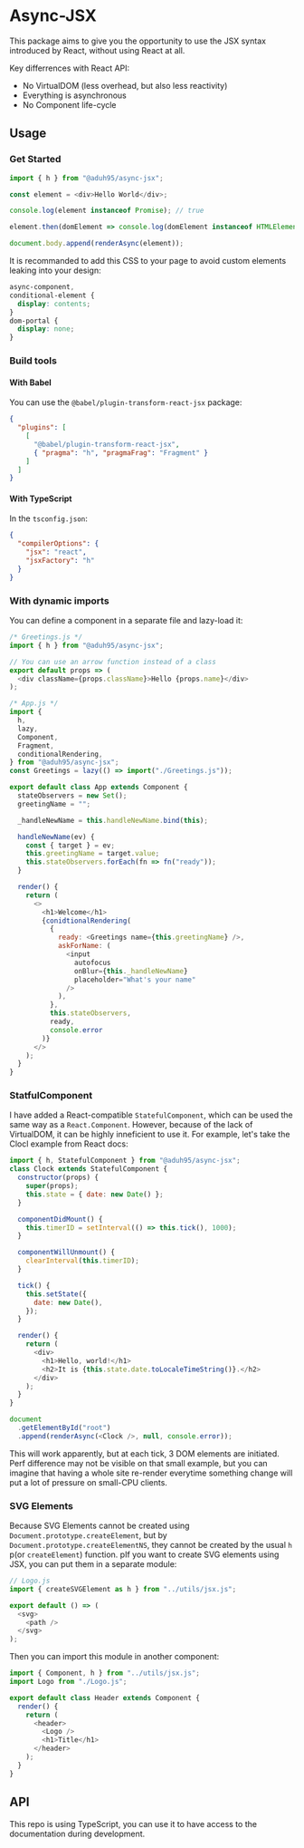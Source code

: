 # Async-JSX

This package aims to give you the opportunity to use the JSX syntax introduced
by React, without using React at all.

Key differrences with React API:

- No VirtualDOM (less overhead, but also less reactivity)
- Everything is asynchronous
- No Component life-cycle

## Usage

### Get Started

```js
import { h } from "@aduh95/async-jsx";

const element = <div>Hello World</div>;

console.log(element instanceof Promise); // true

element.then(domElement => console.log(domElement instanceof HTMLElement)); // true

document.body.append(renderAsync(element));
```

It is recommanded to add this CSS to your page to avoid custom elements leaking
into your design:

```css
async-component,
conditional-element {
  display: contents;
}
dom-portal {
  display: none;
}
```

### Build tools

#### With Babel

You can use the `@babel/plugin-transform-react-jsx` package:

```json
{
  "plugins": [
    [
      "@babel/plugin-transform-react-jsx",
      { "pragma": "h", "pragmaFrag": "Fragment" }
    ]
  ]
}
```

#### With TypeScript

In the `tsconfig.json`:

```json
{
  "compilerOptions": {
    "jsx": "react",
    "jsxFactory": "h"
  }
}
```

### With dynamic imports

You can define a component in a separate file and lazy-load it:

```js
/* Greetings.js */
import { h } from "@aduh95/async-jsx";

// You can use an arrow function instead of a class
export default props => (
  <div className={props.className}>Hello {props.name}</div>
);
```

```js
/* App.js */
import {
  h,
  lazy,
  Component,
  Fragment,
  conditionalRendering,
} from "@aduh95/async-jsx";
const Greetings = lazy(() => import("./Greetings.js"));

export default class App extends Component {
  stateObservers = new Set();
  greetingName = "";

  _handleNewName = this.handleNewName.bind(this);

  handleNewName(ev) {
    const { target } = ev;
    this.greetingName = target.value;
    this.stateObservers.forEach(fn => fn("ready"));
  }

  render() {
    return (
      <>
        <h1>Welcome</h1>
        {conidtionalRendering(
          {
            ready: <Greetings name={this.greetingName} />,
            askForName: (
              <input
                autofocus
                onBlur={this._handleNewName}
                placeholder="What's your name"
              />
            ),
          },
          this.stateObservers,
          ready,
          console.error
        )}
      </>
    );
  }
}
```

### StatfulComponent

I have added a React-compatible `StatefulComponent`, which can be used the same
way as a `React.Component`. However, because of the lack of VirtualDOM, it can
be highly inneficient to use it. For example, let's take the Clocl example from
React docs:

```js
import { h, StatefulComponent } from "@aduh95/async-jsx";
class Clock extends StatefulComponent {
  constructor(props) {
    super(props);
    this.state = { date: new Date() };
  }

  componentDidMount() {
    this.timerID = setInterval(() => this.tick(), 1000);
  }

  componentWillUnmount() {
    clearInterval(this.timerID);
  }

  tick() {
    this.setState({
      date: new Date(),
    });
  }

  render() {
    return (
      <div>
        <h1>Hello, world!</h1>
        <h2>It is {this.state.date.toLocaleTimeString()}.</h2>
      </div>
    );
  }
}

document
  .getElementById("root")
  .append(renderAsync(<Clock />, null, console.error));
```

This will work apparently, but at each tick, 3 DOM elements are initiated. Perf
difference may not be visible on that small example, but you can imagine that
having a whole site re-render everytime something change will put a lot of
pressure on small-CPU clients.

### SVG Elements

Because SVG Elements cannot be created using `Document.prototype.createElement`,
but by `Document.prototype.createElementNS`, they cannot be created by the usual
`h` p(or `createElement`) function. pIf you want to create SVG elements using
JSX, you can put them in a separate module:

```js
// Logo.js
import { createSVGElement as h } from "../utils/jsx.js";

export default () => (
  <svg>
    <path />
  </svg>
);
```

Then you can import this module in another component:

```js
import { Component, h } from "../utils/jsx.js";
import Logo from "./Logo.js";

export default class Header extends Component {
  render() {
    return (
      <header>
        <Logo />
        <h1>Title</h1>
      </header>
    );
  }
}
```

## API

This repo is using TypeScript, you can use it to have access to the
documentation during development.

```

```
